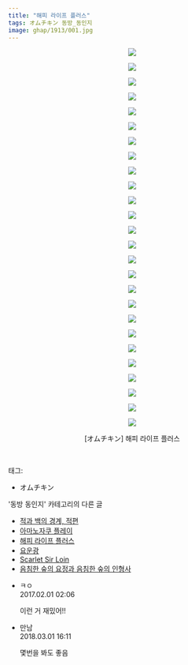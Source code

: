 ```yaml
---
title: "해피 라이프 플러스"
tags: オムチキン 동방_동인지
image: ghap/1913/001.jpg
---
```

<div class="article">
<p style="text-align: center; clear: none; float: none;"><img src="{{ site.nasurl }}/ghap/1913/001.jpg"/></p>
<p style="text-align: center; clear: none; float: none;"><img src="{{ site.nasurl }}/ghap/1913/002.jpg"/></p>
<p style="text-align: center; clear: none; float: none;"><img src="{{ site.nasurl }}/ghap/1913/003.jpg"/></p>
<p style="text-align: center; clear: none; float: none;"><img src="{{ site.nasurl }}/ghap/1913/004.jpg"/></p>
<p style="text-align: center; clear: none; float: none;"><img src="{{ site.nasurl }}/ghap/1913/005.jpg"/></p>
<p style="text-align: center; clear: none; float: none;"><img src="{{ site.nasurl }}/ghap/1913/006.jpg"/></p>
<p style="text-align: center; clear: none; float: none;"><img src="{{ site.nasurl }}/ghap/1913/007.jpg"/></p>
<p style="text-align: center; clear: none; float: none;"><img src="{{ site.nasurl }}/ghap/1913/008.jpg"/></p>
<p style="text-align: center; clear: none; float: none;"><img src="{{ site.nasurl }}/ghap/1913/009.jpg"/></p>
<p style="text-align: center; clear: none; float: none;"><img src="{{ site.nasurl }}/ghap/1913/010.jpg"/></p>
<p style="text-align: center; clear: none; float: none;"><img src="{{ site.nasurl }}/ghap/1913/011.jpg"/></p>
<p style="text-align: center; clear: none; float: none;"><img src="{{ site.nasurl }}/ghap/1913/012.jpg"/></p>
<p style="text-align: center; clear: none; float: none;"><img src="{{ site.nasurl }}/ghap/1913/013.jpg"/></p>
<p style="text-align: center; clear: none; float: none;"><img src="{{ site.nasurl }}/ghap/1913/014.jpg"/></p>
<p style="text-align: center; clear: none; float: none;"><img src="{{ site.nasurl }}/ghap/1913/015.jpg"/></p>
<p style="text-align: center; clear: none; float: none;"><img src="{{ site.nasurl }}/ghap/1913/016.jpg"/></p>
<p style="text-align: center; clear: none; float: none;"><img src="{{ site.nasurl }}/ghap/1913/017.jpg"/></p>
<p style="text-align: center; clear: none; float: none;"><img src="{{ site.nasurl }}/ghap/1913/018.jpg"/></p>
<p style="text-align: center; clear: none; float: none;"><img src="{{ site.nasurl }}/ghap/1913/019.jpg"/></p>
<p style="text-align: center; clear: none; float: none;"><img src="{{ site.nasurl }}/ghap/1913/020.jpg"/></p>
<p style="text-align: center; clear: none; float: none;"><img src="{{ site.nasurl }}/ghap/1913/021.jpg"/></p>
<p style="text-align: center; clear: none; float: none;"><img src="{{ site.nasurl }}/ghap/1913/022.jpg"/></p>
<p style="text-align: center; clear: none; float: none;"><img src="{{ site.nasurl }}/ghap/1913/023.jpg"/></p>
<p style="text-align: center; clear: none; float: none;"><img src="{{ site.nasurl }}/ghap/1913/024.jpg"/></p>
<p style="text-align: center; clear: none; float: none;"><img src="{{ site.nasurl }}/ghap/1913/025.jpg"/></p>
<p style="text-align: center; clear: none; float: none;"><img src="{{ site.nasurl }}/ghap/1913/026.jpg"/></p>
<p style="text-align: center; clear: none; float: none;">[オムチキン] 해피 라이프 플러스</p>
<p><br/></p>
</div><div class="tagTrail">
<p>태그: </p>
<ul>
<li>オムチキン</li>
</ul>
</div><div class="another">
<p>'동방 동인지' 카테고리의 다른 글</p>
<ul>
<li><a href="/2016-08-29-ghap_1917">적과 백의 경계, 적편</a></li>
<li><a href="/2016-08-29-ghap_1916">아마노자쿠 플레이</a></li>
<li><a href="/2016-08-29-ghap_1913">해피 라이프 플러스</a></li>
<li><a href="/2016-08-29-ghap_1912">요운광</a></li>
<li><a href="/2016-08-29-ghap_1911">Scarlet Sir Loin</a></li>
<li><a href="/2016-08-29-ghap_1910">음침한 숲의 요정과 음침한 숲의 인형사</a></li>
</ul>
</div><div class="cb_module cb_fluid">
<div class="cb_wrt cb_profile">
<div class="comment">
<ul>
<li class="cb_thumb_off" id="comment14904114">
<div class="cb_comment_area">
<div class="cb_info_area">
<div class="cb_section">
<span class="cb_nick_name">ㅋㅇ</span>
</div>
<div class="cb_section">
<span class="cb_date">2017.02.01 02:06 </span>
</div>
</div>
<div class="cb_dsc_comment">
<p class="cb_dsc">
											이런 거 재밌어!!
										</p>
</div>
</div></li>
<li class="cb_thumb_off" id="comment15209924">
<div class="cb_comment_area">
<div class="cb_info_area">
<div class="cb_section">
<span class="cb_nick_name">만남</span>
</div>
<div class="cb_section">
<span class="cb_date">2018.03.01 16:11 </span>
</div>
</div>
<div class="cb_dsc_comment">
<p class="cb_dsc">
											몇번을 봐도 좋음
										</p>
</div>
</div></li>
</ul>
</div>
</div><!-- commentList close -->
</div>
<br/>
<p id="refer"></p>
<br/>
